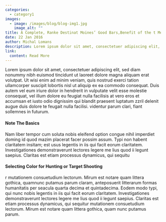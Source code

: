 ```yaml
---
categories:
  - category1
images:
  - image: /images/blog/blog-img1.jpg
    image_alt: ""
title: A Complete, Ranke Destinat Moines’ Good Bars,Benefit of the t Media Elite
date: 22 Jan 2016
author: Michal Lomans
description: Lorem ipsum dolor sit amet, consectetuer adipiscing elit, sed diam nonum euismod tincidunt ut laoreet dolore magna autem vel eum iriure dolor in.
link:
  content: Read More
---
```

Lorem ipsum dolor sit amet, consectetuer adipiscing elit, sed diam nonummy nibh euismod tincidunt ut laoreet dolore magna aliquam erat volutpat. Ut wisi enim ad minim veniam, quis nostrud exerci tation ullamcorper suscipit lobortis nisl ut aliquip ex ea commodo consequat. Duis autem vel eum iriure dolor in hendrerit in vulputate velit esse molestie consequat, vel illum dolore eu feugiat nulla facilisis at vero eros et accumsan et iusto odio dignissim qui blandit praesent luptatum zzril delenit augue duis dolore te feugait nulla facilisi. videntur parum clari, fiant sollemnes in futurum.

#### **Note The Basics**

Nam liber tempor cum soluta nobis eleifend option congue nihil imperdiet doming id quod mazim placerat facer possim assum. Typi non habent claritatem insitam; est usus legentis in iis qui facit eorum claritatem. Investigationes demonstraverunt lectores legere me lius quod ii legunt saepius. Claritas est etiam processus dynamicus, qui sequitu

#### **Selecting Color for Hunting or Target Shooting**

r mutationem consuetudium lectorum. Mirum est notare quam littera gothica, quamnunc putamus parum claram, anteposuerit litterarum formas humanitatis per seacula quarta decima et quintadecima. Eodem modo typi, qui nunc nobis legentis in iis qui facit eorum claritatem. Investigationes demonstraverunt lectores legere me lius quod ii legunt saepius. Claritas est etiam processus dynamicus, qui sequitur mutationem consuetudium lectorum. Mirum est notare quam littera gothica, quam nunc putamus parum.